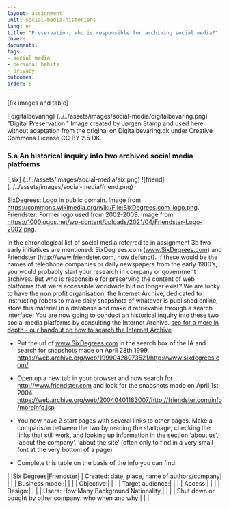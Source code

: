 ```yaml
---
layout: assignment
unit: social-media-historians
lang: en
title: "Preservation; who is responsible for archiving social media?"  
cover:
documents:
tags:
- social media
- personal habits 
- privacy
outcomes:
order: 5
---
```

[fix images and table]

![digitalbevaring] (../../assets/images/social-media/digitalbevaring.png)
"Digital Preservation." Image created by Jørgen Stamp and used here without adaptation from the original on Digitalbevaring.dk 
under Creative Commons License CC BY 2.5 DK.
<!-- more -->
<!-- briefing-student -->

### 5.a An historical inquiry into two archived social media platforms
<!-- section-contents -->
![six] (../../assets/images/social-media/six.png)
![friend] (../../assets/images/social-media/friend.png)

SixDegrees: Logo in public domain. Image from https://commons.wikimedia.org/wiki/File:SixDegrees.com_logo.png. 
Friendster: Former logo used from 2002-2009. Image from https://1000logos.net/wp-content/uploads/2021/04/Friendster-Logo-2002.png. 

In the chronological list of social media referred to in assignment 3b two early initiatives are mentioned: SixDegrees.com (www.SixDegrees.com) and Friendster (http://www.friendster.com, now defunct). If these would be the names of telephone companies or daily newspapers from the early 1900’s, you would probably start your research in company or government archives. But who is responsible for preserving the content of web platforms that were accessible worldwide but no longer exist? We are lucky to have the non profit organisation, the Internet Archive, dedicated to instructing robots to make daily snapshots of whatever is published online, store this material in a database and make it retrievable through a search interface.
You are now going to conduct an historical inquiry into these two social media platforms by consulting the Internet Archive. 
[see for a more in depth - our handout on how to search the Internet Archive](https://ranke2.uni.lu/assets/pdf/wayback-machine-interface.pdf)  

- Put the url of  www.SixDegrees.com in the search box of the IA and search for snapshots made on April 28th 1999. https://web.archive.org/web/19990428073521/http://www.sixdegrees.com/  

- Open up a new tab in your browser and now search for http://www.friendster.com  and look for the snapshots made on April 1st 2004. https://web.archive.org/web/20040401183007/http://friendster.com/info/moreinfo.jsp 

- You now have 2 start pages with several links to other pages. Make a comparison between the two by reading the startpage, checking the links that still work, and looking up information in the  section ‘about us’, ‘about the company’, ‘about the site’ (often only to find in a very small font at the very bottom of a page)

- Complete this table on the basis of the info you can find:

| |Six Degrees|Friendster|
| Created: date, place, name of authors/company| | |
| Business model:| | |
| Objective:| | |
| Target audience:| | |
| Access:| | |
| Design:| | |
| Users:
How Many
Background 
Nationality | | |
| Shut down or bought by other company: 
who when and why | | |

<!-- section -->
                     
<!-- briefing-teacher -->

